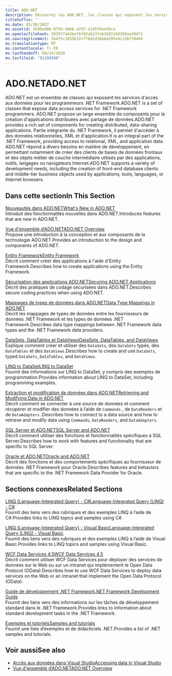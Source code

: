 ```yaml
---
title: ADO.NET
description: Découvrez les ADO.NET, les classes qui exposent les services d’accès aux données pour les programmeurs .NET Framework pour créer des applications distribuées de partage de données.
titleSuffix: ''
ms.date: 03/30/2017
ms.assetid: 5b96ed06-9759-4966-a797-a1d5f6ee50ca
ms.openlocfilehash: 503977ab2bef6f03ab13fab168319d350aad9471
ms.sourcegitcommit: 5b475c1855b32cf78d2d1bbb4295e4c236f39464
ms.translationtype: MT
ms.contentlocale: fr-FR
ms.lasthandoff: 09/24/2020
ms.locfileid: "91194568"
---
```

# <a name="adonet"></a><span data-ttu-id="6df7a-103">ADO.NET</span><span class="sxs-lookup"><span data-stu-id="6df7a-103">ADO.NET</span></span>

<span data-ttu-id="6df7a-104">ADO.NET est un ensemble de classes qui exposent les services d'accès aux données pour les programmeurs .NET Framework.</span><span class="sxs-lookup"><span data-stu-id="6df7a-104">ADO.NET is a set of classes that expose data access services for .NET Framework programmers.</span></span> <span data-ttu-id="6df7a-105">ADO.NET propose un large ensemble de composants pour la création d'applications distribuées avec partage de données.</span><span class="sxs-lookup"><span data-stu-id="6df7a-105">ADO.NET provides a rich set of components for creating distributed, data-sharing applications.</span></span> <span data-ttu-id="6df7a-106">Partie intégrante du .NET Framework, il permet d'accéder à des données relationnelles, XML et d'application.</span><span class="sxs-lookup"><span data-stu-id="6df7a-106">It is an integral part of the .NET Framework, providing access to relational, XML, and application data.</span></span> <span data-ttu-id="6df7a-107">ADO.NET répond à divers besoins en matière de développement, en permettant notamment de créer des clients de bases de données frontaux et des objets métier de couche intermédiaire utilisés par des applications, outils, langages ou navigateurs Internet.</span><span class="sxs-lookup"><span data-stu-id="6df7a-107">ADO.NET supports a variety of development needs, including the creation of front-end database clients and middle-tier business objects used by applications, tools, languages, or Internet browsers.</span></span>  
  
## <a name="in-this-section"></a><span data-ttu-id="6df7a-108">Dans cette section</span><span class="sxs-lookup"><span data-stu-id="6df7a-108">In This Section</span></span>  

 [<span data-ttu-id="6df7a-109">Nouveautés dans ADO.NET</span><span class="sxs-lookup"><span data-stu-id="6df7a-109">What's New in ADO.NET</span></span>](whats-new.md)  
 <span data-ttu-id="6df7a-110">Introduit des fonctionnalités nouvelles dans ADO.NET.</span><span class="sxs-lookup"><span data-stu-id="6df7a-110">Introduces features that are new in ADO.NET.</span></span>  
  
 [<span data-ttu-id="6df7a-111">Vue d'ensemble d’ADO.NET</span><span class="sxs-lookup"><span data-stu-id="6df7a-111">ADO.NET Overview</span></span>](ado-net-overview.md)  
 <span data-ttu-id="6df7a-112">Propose une introduction à la conception et aux composants de la technologie ADO.NET.</span><span class="sxs-lookup"><span data-stu-id="6df7a-112">Provides an introduction to the design and components of ADO.NET.</span></span>  
  
 [<span data-ttu-id="6df7a-113">Entity Framework</span><span class="sxs-lookup"><span data-stu-id="6df7a-113">Entity Framework</span></span>](/ef/ef6/index)  
 <span data-ttu-id="6df7a-114">Décrit comment créer des applications à l'aide d'Entity Framework.</span><span class="sxs-lookup"><span data-stu-id="6df7a-114">Describes how to create applications using the Entity Framework.</span></span>  
  
 [<span data-ttu-id="6df7a-115">Sécurisation des applications ADO.NET</span><span class="sxs-lookup"><span data-stu-id="6df7a-115">Securing ADO.NET Applications</span></span>](securing-ado-net-applications.md)  
 <span data-ttu-id="6df7a-116">Décrit des pratiques de codage sécurisées dans ADO.NET.</span><span class="sxs-lookup"><span data-stu-id="6df7a-116">Describes secure coding practices when using ADO.NET.</span></span>  
  
 [<span data-ttu-id="6df7a-117">Mappages de types de données dans ADO.NET</span><span class="sxs-lookup"><span data-stu-id="6df7a-117">Data Type Mappings in ADO.NET</span></span>](data-type-mappings-in-ado-net.md)  
 <span data-ttu-id="6df7a-118">Décrit les mappages de types de données entre les fournisseurs de données .NET Framework et les types de données .NET Framework.</span><span class="sxs-lookup"><span data-stu-id="6df7a-118">Describes data type mappings between .NET Framework data types and the .NET Framework data providers.</span></span>  
  
 [<span data-ttu-id="6df7a-119">DataSets, DataTables et DataViews</span><span class="sxs-lookup"><span data-stu-id="6df7a-119">DataSets, DataTables, and DataViews</span></span>](./dataset-datatable-dataview/index.md)  
 <span data-ttu-id="6df7a-120">Explique comment créer et utiliser des `DataSets`, des `DataSets` typés, des `DataTables` et des `DataViews`.</span><span class="sxs-lookup"><span data-stu-id="6df7a-120">Describes how to create and use `DataSets`, typed `DataSets`, `DataTables`, and `DataViews`.</span></span>  
  
 [<span data-ttu-id="6df7a-121">LINQ to DataSet</span><span class="sxs-lookup"><span data-stu-id="6df7a-121">LINQ to DataSet</span></span>](linq-to-dataset.md)  
 <span data-ttu-id="6df7a-122">Fournit des informations sur LINQ to DataSet, y compris des exemples de programmation.</span><span class="sxs-lookup"><span data-stu-id="6df7a-122">Provides information about LINQ to DataSet, including programming examples.</span></span>  
  
 [<span data-ttu-id="6df7a-123">Extraction et modification de données dans ADO.NET</span><span class="sxs-lookup"><span data-stu-id="6df7a-123">Retrieving and Modifying Data in ADO.NET</span></span>](retrieving-and-modifying-data.md)  
 <span data-ttu-id="6df7a-124">Décrit comment se connecter à une source de données et comment récupérer et modifier des données à l’aide de `Commands` , de `DataReaders` et de `DataAdapters` .</span><span class="sxs-lookup"><span data-stu-id="6df7a-124">Describes how to connect to a data source and how to retrieve and modify data using `Commands`, `DataReaders`, and `DataAdapters`.</span></span>  
  
 [<span data-ttu-id="6df7a-125">SQL Server et ADO.NET</span><span class="sxs-lookup"><span data-stu-id="6df7a-125">SQL Server and ADO.NET</span></span>](./sql/index.md)  
 <span data-ttu-id="6df7a-126">Décrit comment utiliser des fonctions et fonctionnalités spécifiques à SQL Server.</span><span class="sxs-lookup"><span data-stu-id="6df7a-126">Describes how to work with features and functionality that are specific to SQL Server.</span></span>  
  
 [<span data-ttu-id="6df7a-127">Oracle et ADO.NET</span><span class="sxs-lookup"><span data-stu-id="6df7a-127">Oracle and ADO.NET</span></span>](oracle-and-adonet.md)  
 <span data-ttu-id="6df7a-128">Décrit des fonctions et des comportements spécifiques au fournisseur de données .NET Framework pour Oracle.</span><span class="sxs-lookup"><span data-stu-id="6df7a-128">Describes features and behaviors that are specific to the .NET Framework Data Provider for Oracle.</span></span>  
  
## <a name="related-sections"></a><span data-ttu-id="6df7a-129">Sections connexes</span><span class="sxs-lookup"><span data-stu-id="6df7a-129">Related Sections</span></span>  

 [<span data-ttu-id="6df7a-130">LINQ (Language-Integrated Query) - C#</span><span class="sxs-lookup"><span data-stu-id="6df7a-130">Language-Integrated Query (LINQ) - C#</span></span>](../../../csharp/programming-guide/concepts/linq/index.md)  
 <span data-ttu-id="6df7a-131">Fournit des liens vers des rubriques et des exemples LINQ à l’aide de C#.</span><span class="sxs-lookup"><span data-stu-id="6df7a-131">Provides links to LINQ topics and samples using C#.</span></span>  
  
 [<span data-ttu-id="6df7a-132">LINQ (Language-Integrated Query) - Visual Basic</span><span class="sxs-lookup"><span data-stu-id="6df7a-132">Language-Integrated Query (LINQ) - Visual Basic</span></span>](../../../visual-basic/programming-guide/concepts/linq/index.md)  
 <span data-ttu-id="6df7a-133">Fournit des liens vers des rubriques et des exemples LINQ à l’aide de Visual Basic.</span><span class="sxs-lookup"><span data-stu-id="6df7a-133">Provides links to LINQ topics and samples using Visual Basic.</span></span>  
  
 [<span data-ttu-id="6df7a-134">WCF Data Services 4.5</span><span class="sxs-lookup"><span data-stu-id="6df7a-134">WCF Data Services 4.5</span></span>](../wcf/index.md)  
 <span data-ttu-id="6df7a-135">Décrit comment utiliser WCF Data Services pour déployer des services de données sur le Web ou sur un intranet qui implémentent le Open Data Protocol (OData).</span><span class="sxs-lookup"><span data-stu-id="6df7a-135">Describes how to use WCF Data Services to deploy data services on the Web or an intranet that implement the Open Data Protocol (OData).</span></span>  
  
 [<span data-ttu-id="6df7a-136">Guide de développement .NET Framework</span><span class="sxs-lookup"><span data-stu-id="6df7a-136">.NET Framework Development Guide</span></span>](../../development-guide.md)  
 <span data-ttu-id="6df7a-137">Fournit des liens vers des informations sur les tâches de développement standard dans le .NET Framework.</span><span class="sxs-lookup"><span data-stu-id="6df7a-137">Provides links to information about standard development tasks in the .NET Framework.</span></span>  
  
 [<span data-ttu-id="6df7a-138">Exemples et tutoriels</span><span class="sxs-lookup"><span data-stu-id="6df7a-138">Samples and tutorials</span></span>](../../../samples-and-tutorials/index.md)  
 <span data-ttu-id="6df7a-139">Fournit une liste d’exemples et de didacticiels .NET.</span><span class="sxs-lookup"><span data-stu-id="6df7a-139">Provides a list of .NET samples and tutorials.</span></span>
  
## <a name="see-also"></a><span data-ttu-id="6df7a-140">Voir aussi</span><span class="sxs-lookup"><span data-stu-id="6df7a-140">See also</span></span>

- [<span data-ttu-id="6df7a-141">Accès aux données dans Visual Studio</span><span class="sxs-lookup"><span data-stu-id="6df7a-141">Accessing data in Visual Studio</span></span>](/visualstudio/data-tools/accessing-data-in-visual-studio)
- [<span data-ttu-id="6df7a-142">Vue d'ensemble d’ADO.NET</span><span class="sxs-lookup"><span data-stu-id="6df7a-142">ADO.NET Overview</span></span>](ado-net-overview.md)

